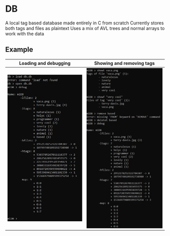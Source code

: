 # DB
A local tag based database made entirely in C from scratch
Currently stores both tags and files as plaintext
Uses a mix of AVL trees and normal arrays to work with the data

## Example
Loading and debugging|Showing and removing tags
:-------------------------:|:-------------------------:
![](https://github.com/Soikk/DB/blob/master/multimedia/example1.jpg)  |  ![](https://github.com/Soikk/DB/blob/master/multimedia/example2.jpg)
